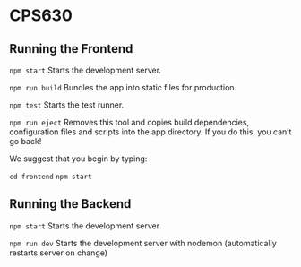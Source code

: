 # CPS630

## Running the Frontend

`npm start`
Starts the development server.

`npm run build`
Bundles the app into static files for production.

`npm test`
Starts the test runner.

`npm run eject`
Removes this tool and copies build dependencies, configuration files
and scripts into the app directory. If you do this, you can’t go back!

We suggest that you begin by typing:

`cd frontend`
`npm start`

## Running the Backend
`npm start`
Starts the development server

`npm run dev`
Starts the development server with nodemon (automatically restarts server on change)
